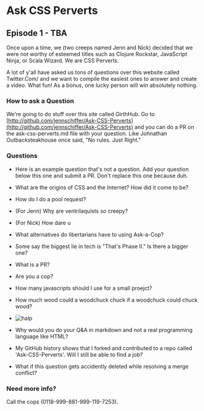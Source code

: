 # Ask CSS Perverts
## Episode 1 - TBA

Once upon a time, we (two creeps named Jenn and Nick) decided that we were not worthy of esteemed titles such as Clojure Rockstar, JavaScript Ninja, or Scala Wizard. We are CSS Perverts.

A lot of y'all have asked us tons of questions over this website called Twitter.Com/ and we want to compile the easiest ones to answer and create a video. What fun! As a bonus, one lucky person will win absolutely nothing.

### How to ask a Question

We're going to do stuff over this site called GirthHub. Go to [http://github.com/jennschiffer/Ask-CSS-Perverts](http://github.com/jennschiffer/Ask-CSS-Perverts) and you can do a PR on the ask-css-perverts.md file with your question. Like Johnathan Outbacksteakhouse once said, "No rules. Just Right."

### Questions

* Here is an example question that's not a question. Add your question below this one and submit a PR. Don't replace this one because duh.
* What are the origins of CSS and the Internet? How did it come to be?

* How do I do a pool request?
* (For Jenn) Why are ventrilaquists so creepy?
* (For Nick) How dare u
* What alternatives do libertarians have to using Ask-a-Cop?
* Some say the biggest lie in tech is "That's Phase II." Is there a bigger one?
* What is a PR?
* Are you a cop?
* How many javascripts should I use for a small proejct?
* How much wood could a woodchuck chuck if a woodchuck could chuck wood?
* ![halp](http://i.imgur.com/GgvLwHV.gif)
* Why would you do your Q&A in markdown and not a real programming language like HTML?
* My GitHub history shows that I forked and contributed to a repo called 'Ask-CSS-Perverts'. Will I still be able to find a job?
* What if this question gets accidently deleted while resolving a merge conflict?

### Need more info?

Call the cops (0118-999-881-999-119-7253).
